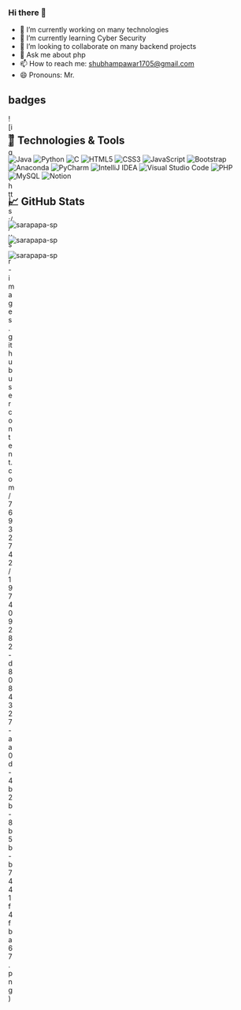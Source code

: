 ### Hi there 👋

<!--
**sarapapa-sp/sarapapa-sp** is a ✨ _special_ ✨ repository because its `README.md` (this file) appears on your GitHub profile.
Here are some ideas to get you started:
-->



- 🔭 I’m currently working on many technologies
- 🌱 I’m currently learning Cyber Security
- 👯 I’m looking to collaborate on many backend projects 
- 💬 Ask me about php
- 📫 How to reach me: shubhampawar1705@gmail.com
- 😄 Pronouns: Mr.

## badges
<div style="height:10px;width:10px">
  ![image](https://user-images.githubusercontent.com/76932742/197409282-d8084327-aa0d-4b2b-8b5b-b7441f4fba67.png)
 </div>





## 🔧 Technologies & Tools
![Java](https://img.shields.io/badge/java-%23ED8B00.svg?style=for-the-badge&logo=java&logoColor=white)
![Python](https://img.shields.io/badge/python-3670A0?style=for-the-badge&logo=python&logoColor=ffdd54)
![C](https://img.shields.io/badge/c-%2300599C.svg?style=for-the-badge&logo=c&logoColor=white)
![HTML5](https://img.shields.io/badge/html5-%23E34F26.svg?style=for-the-badge&logo=html5&logoColor=white)
![CSS3](https://img.shields.io/badge/css3-%231572B6.svg?style=for-the-badge&logo=css3&logoColor=white)
![JavaScript](https://img.shields.io/badge/javascript-%23323330.svg?style=for-the-badge&logo=javascript&logoColor=%23F7DF1E)
![Bootstrap](https://img.shields.io/badge/bootstrap-%23563D7C.svg?style=for-the-badge&logo=bootstrap&logoColor=white)
![Anaconda](https://img.shields.io/badge/Anaconda-%2344A833.svg?style=for-the-badge&logo=anaconda&logoColor=white)
![PyCharm](https://img.shields.io/badge/pycharm-143?style=for-the-badge&logo=pycharm&logoColor=black&color=black&labelColor=green)
![IntelliJ IDEA](https://img.shields.io/badge/IntelliJIDEA-000000.svg?style=for-the-badge&logo=intellij-idea&logoColor=white)
![Visual Studio Code](https://img.shields.io/badge/Visual%20Studio%20Code-0078d7.svg?style=for-the-badge&logo=visual-studio-code&logoColor=white)
![PHP](https://img.shields.io/badge/php-%23777BB4.svg?style=for-the-badge&logo=php&logoColor=white)
![MySQL](https://img.shields.io/badge/mysql-%2300f.svg?style=for-the-badge&logo=mysql&logoColor=white)
![Notion](https://img.shields.io/badge/Notion-000000?style=for-the-badge&logo=notion&logoColor=white)


## &#x1f4c8; GitHub Stats
<p><img align="center" src="https://github-readme-stats.vercel.app/api/top-langs/?username=sarapapa-sp&show_icons=true&locale=en&" alt="sarapapa-sp"/></p>

<p><img align="center" src="https://github-readme-stats.vercel.app/api?username=sarapapa-sp&show_icons=true" alt="sarapapa-sp" /></p>

<p><img align="center" src="https://github-readme-streak-stats.herokuapp.com/?user=sarapapa-sp&" alt="sarapapa-sp" /></p>

